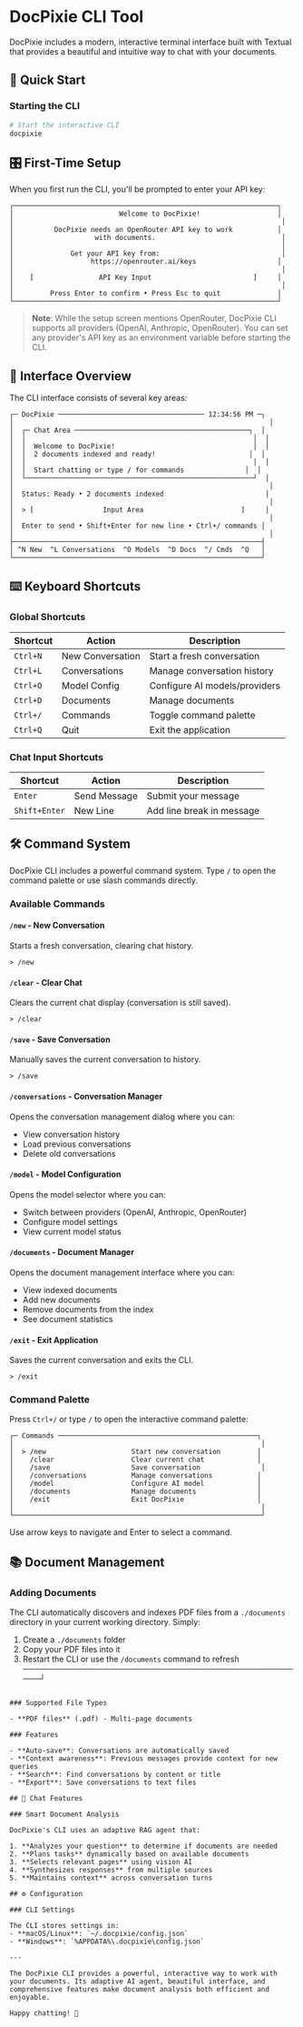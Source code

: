 # DocPixie CLI Tool

DocPixie includes a modern, interactive terminal interface built with Textual that provides a beautiful and intuitive way to chat with your documents.

## 🚀 Quick Start

### Starting the CLI

```bash
# Start the interactive CLI
docpixie
```

## 🎛️ First-Time Setup

When you first run the CLI, you'll be prompted to enter your API key:

```
┌─────────────────────────────────────────────────────────────────┐
│                          Welcome to DocPixie!                   │
│                                                                  │
│          DocPixie needs an OpenRouter API key to work           │
│                    with documents.                               │
│                                                                  │
│              Get your API key from:                              │
│                   https://openrouter.ai/keys                    │
│                                                                  │
│    [                API Key Input                         ]     │
│                                                                  │
│         Press Enter to confirm • Press Esc to quit              │
└─────────────────────────────────────────────────────────────────┘
```

> **Note**: While the setup screen mentions OpenRouter, DocPixie CLI supports all providers (OpenAI, Anthropic, OpenRouter). You can set any provider's API key as an environment variable before starting the CLI.

## 🎨 Interface Overview

The CLI interface consists of several key areas:

```
┌─ DocPixie ──────────────────────────────────── 12:34:56 PM ─┐
│                                                               │
│  ┌─ Chat Area ───────────────────────────────────────────┐  │
│  │                                                        │  │
│  │  Welcome to DocPixie!                                  │  │
│  │  2 documents indexed and ready!                       │  │
│  │                                                        │  │
│  │  Start chatting or type / for commands               │  │
│  └────────────────────────────────────────────────────────┘  │
│                                                               │
│  Status: Ready • 2 documents indexed                         │
│                                                               │
│  > [                 Input Area                        ]     │
│                                                               │
│  Enter to send • Shift+Enter for new line • Ctrl+/ commands │
│                                                               │
├─────────────────────────────────────────────────────────────┤
│ ^N New  ^L Conversations  ^O Models  ^D Docs  ^/ Cmds  ^Q   │
└─────────────────────────────────────────────────────────────┘
```

## ⌨️ Keyboard Shortcuts

### Global Shortcuts

| Shortcut | Action | Description |
|----------|--------|-------------|
| `Ctrl+N` | New Conversation | Start a fresh conversation |
| `Ctrl+L` | Conversations | Manage conversation history |
| `Ctrl+O` | Model Config | Configure AI models/providers |
| `Ctrl+D` | Documents | Manage documents |
| `Ctrl+/` | Commands | Toggle command palette |
| `Ctrl+Q` | Quit | Exit the application |

### Chat Input Shortcuts

| Shortcut | Action | Description |
|----------|--------|-------------|
| `Enter` | Send Message | Submit your message |
| `Shift+Enter` | New Line | Add line break in message |

## 🛠️ Command System

DocPixie CLI includes a powerful command system. Type `/` to open the command palette or use slash commands directly.

### Available Commands

#### `/new` - New Conversation
Starts a fresh conversation, clearing chat history.

```
> /new
```

#### `/clear` - Clear Chat
Clears the current chat display (conversation is still saved).

```
> /clear
```

#### `/save` - Save Conversation
Manually saves the current conversation to history.

```
> /save
```

#### `/conversations` - Conversation Manager
Opens the conversation management dialog where you can:
- View conversation history
- Load previous conversations
- Delete old conversations

#### `/model` - Model Configuration
Opens the model selector where you can:
- Switch between providers (OpenAI, Anthropic, OpenRouter)
- Configure model settings
- View current model status

#### `/documents` - Document Manager
Opens the document management interface where you can:
- View indexed documents
- Add new documents
- Remove documents from the index
- See document statistics

#### `/exit` - Exit Application
Saves the current conversation and exits the CLI.

```
> /exit
```

### Command Palette

Press `Ctrl+/` or type `/` to open the interactive command palette:

```
┌─ Commands ─────────────────────────────────────────────────┐
│                                                             │
│  > /new                     Start new conversation         │
│    /clear                   Clear current chat             │
│    /save                    Save conversation               │
│    /conversations           Manage conversations           │
│    /model                   Configure AI model             │
│    /documents               Manage documents               │
│    /exit                    Exit DocPixie                  │
│                                                             │
└─────────────────────────────────────────────────────────────┘
```

Use arrow keys to navigate and Enter to select a command.

## 📚 Document Management

### Adding Documents

The CLI automatically discovers and indexes PDF files from a `./documents` directory in your current working directory. Simply:

1. Create a `./documents` folder
2. Copy your PDF files into it
3. Restart the CLI or use the `/documents` command to refresh
───────────────────────────────────────────────────┘
```

### Supported File Types

- **PDF files** (.pdf) - Multi-page documents

### Features

- **Auto-save**: Conversations are automatically saved
- **Context awareness**: Previous messages provide context for new queries
- **Search**: Find conversations by content or title
- **Export**: Save conversations to text files

## 🎯 Chat Features

### Smart Document Analysis

DocPixie's CLI uses an adaptive RAG agent that:

1. **Analyzes your question** to determine if documents are needed
2. **Plans tasks** dynamically based on available documents
3. **Selects relevant pages** using vision AI
4. **Synthesizes responses** from multiple sources
5. **Maintains context** across conversation turns

## ⚙️ Configuration

### CLI Settings

The CLI stores settings in:
- **macOS/Linux**: `~/.docpixie/config.json`
- **Windows**: `%APPDATA%\.docpixie\config.json`

---

The DocPixie CLI provides a powerful, interactive way to work with your documents. Its adaptive AI agent, beautiful interface, and comprehensive features make document analysis both efficient and enjoyable.

Happy chatting! 🚀
